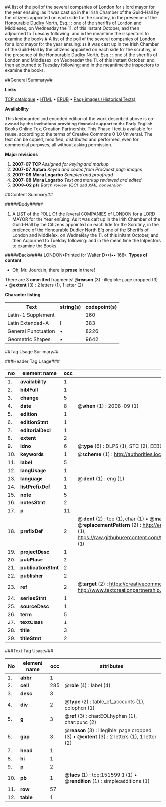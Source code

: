 #A list of the poll of the several companies of London for a lord mayor for the year ensuing: as it was cast up in the Irish Chamber of the Guild-Hall by the citizens appointed on each side for the scrutiny, in the presence of the Honourable Dudley North, Esq.; : one of the sheriffs of London and Middlesex, on Wednesday the 11. of this instant October, and then adjourned to Tuesday following: and in the meantime the inspectors to examine the books.#
A list of the poll of the several companies of London for a lord mayor for the year ensuing: as it was cast up in the Irish Chamber of the Guild-Hall by the citizens appointed on each side for the scrutiny, in the presence of the Honourable Dudley North, Esq.; : one of the sheriffs of London and Middlesex, on Wednesday the 11. of this instant October, and then adjourned to Tuesday following: and in the meantime the inspectors to examine the books.

##General Summary##

**Links**

[TCP catalogue](http://www.ota.ox.ac.uk/tcp/)  • 
[HTML](http://tei.it.ox.ac.uk/tcp/Texts-HTML/free/A88/A88353.html)  • 
[EPUB](http://tei.it.ox.ac.uk/tcp/Texts-EPUB/free/A88/A88353.epub) • 
[Page images (Historical Texts)](https://data.historicaltexts.jisc.ac.uk/view?pubId=eebo-43077532e&pageId=eebo-43077532e-151599-1)

**Availability**

This keyboarded and encoded edition of the
	       work described above is co-owned by the institutions
	       providing financial support to the Early English Books
	       Online Text Creation Partnership. This Phase I text is
	       available for reuse, according to the terms of Creative
	       Commons 0 1.0 Universal. The text can be copied,
	       modified, distributed and performed, even for
	       commercial purposes, all without asking permission.

**Major revisions**

1. __2007-07__ __TCP__ *Assigned for keying and markup*
1. __2007-07__ __Aptara__ *Keyed and coded from ProQuest page images*
1. __2007-08__ __Mona Logarbo__ *Sampled and proofread*
1. __2007-08__ __Mona Logarbo__ *Text and markup reviewed and edited*
1. __2008-02__ __pfs__ *Batch review (QC) and XML conversion*

##Content Summary##

#####Body#####

1. A LIST of the POLL
Of the ſeveral COMPANIES of LONDON
for a LORD MAYOR for the Year enſuing:
As it was caſt up in the Iriſh Chamber of the Guild-Hall by the Citizens appointed on
each ſide for the Scrutiny, in the preſence of the Honourable Dudley North Eſq one of
the Sheriffs of London and Middleſex, on Wedneſday the 11. of this inſtant October, and
then Adjourned to Tueſday following: and in the mean time the Inſpectors to examine
the Books.

#####Back#####
LONDON▪Printed for Walter D••i•▪ 168•.
**Types of content**

  * Oh, Mr. Jourdain, there is **prose** in there!

There are 3 **ommitted** fragments! 
 @__reason__ (3) : illegible: page cropped (3)  •  @__extent__ (3) : 2 letters (1), 1 letter (2)

**Character listing**


|Text|string(s)|codepoint(s)|
|---|---|---|
|Latin-1 Supplement| |160|
|Latin Extended-A|ſ|383|
|General Punctuation|•|8226|
|Geometric Shapes|▪|9642|

##Tag Usage Summary##

###Header Tag Usage###

|No|element name|occ|attributes|
|---|---|---|---|
|1.|__availability__|1||
|2.|__biblFull__|1||
|3.|__change__|5||
|4.|__date__|8| @__when__ (1) : 2008-09 (1)|
|5.|__edition__|1||
|6.|__editionStmt__|1||
|7.|__editorialDecl__|1||
|8.|__extent__|2||
|9.|__idno__|6| @__type__ (6) : DLPS (1), STC (2), EEBO-CITATION (1), OCLC (1), VID (1)|
|10.|__keywords__|1| @__scheme__ (1) : http://authorities.loc.gov/ (1)|
|11.|__label__|5||
|12.|__langUsage__|1||
|13.|__language__|1| @__ident__ (1) : eng (1)|
|14.|__listPrefixDef__|1||
|15.|__note__|5||
|16.|__notesStmt__|2||
|17.|__p__|11||
|18.|__prefixDef__|2| @__ident__ (2) : tcp (1), char (1)  •  @__matchPattern__ (2) : ([0-9\-]+):([0-9IVX]+) (1), (.+) (1)  •  @__replacementPattern__ (2) : http://eebo.chadwyck.com/downloadtiff?vid=$1&page=$2 (1), https://raw.githubusercontent.com/textcreationpartnership/Texts/master/tcpchars.xml#$1 (1)|
|19.|__projectDesc__|1||
|20.|__pubPlace__|2||
|21.|__publicationStmt__|2||
|22.|__publisher__|2||
|23.|__ref__|2| @__target__ (2) : https://creativecommons.org/publicdomain/zero/1.0/ (1), http://www.textcreationpartnership.org/docs/. (1)|
|24.|__seriesStmt__|1||
|25.|__sourceDesc__|1||
|26.|__term__|5||
|27.|__textClass__|1||
|28.|__title__|3||
|29.|__titleStmt__|2||


###Text Tag Usage###

|No|element name|occ|attributes|
|---|---|---|---|
|1.|__abbr__|1||
|2.|__cell__|285| @__role__ (4) : label (4)|
|3.|__desc__|3||
|4.|__div__|2| @__type__ (2) : table_of_accounts (1), colophon (1)|
|5.|__g__|3| @__ref__ (3) : char:EOLhyphen (1), char:punc (2)|
|6.|__gap__|3| @__reason__ (3) : illegible: page cropped (3)  •  @__extent__ (3) : 2 letters (1), 1 letter (2)|
|7.|__head__|1||
|8.|__hi__|1||
|9.|__p__|2||
|10.|__pb__|1| @__facs__ (1) : tcp:151599:1 (1)  •  @__rendition__ (1) : simple:additions (1)|
|11.|__row__|57||
|12.|__table__|1||
